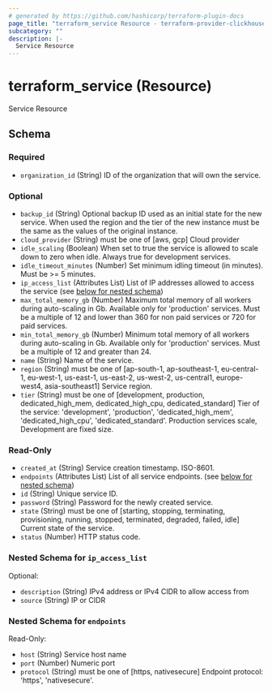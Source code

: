```yaml
---
# generated by https://github.com/hashicorp/terraform-plugin-docs
page_title: "terraform_service Resource - terraform-provider-clickhouse"
subcategory: ""
description: |-
  Service Resource
---
```


# terraform_service (Resource)

Service Resource



<!-- schema generated by tfplugindocs -->
## Schema

### Required

- `organization_id` (String) ID of the organization that will own the service.

### Optional

- `backup_id` (String) Optional backup ID used as an initial state for the new service. When used the region and the tier of the new instance must be the same as the values of the original instance.
- `cloud_provider` (String) must be one of [aws, gcp]
Cloud provider
- `idle_scaling` (Boolean) When set to true the service is allowed to scale down to zero when idle. Always true for development services.
- `idle_timeout_minutes` (Number) Set minimum idling timeout (in minutes). Must be &gt;= 5 minutes.
- `ip_access_list` (Attributes List) List of IP addresses allowed to access the service (see [below for nested schema](#nestedatt--ip_access_list))
- `max_total_memory_gb` (Number) Maximum total memory of all workers during auto-scaling in Gb. Available only for 'production' services. Must be a multiple of 12 and lower than 360 for non paid services or 720 for paid services.
- `min_total_memory_gb` (Number) Minimum total memory of all workers during auto-scaling in Gb. Available only for 'production' services. Must be a multiple of 12 and greater than 24.
- `name` (String) Name of the service.
- `region` (String) must be one of [ap-south-1, ap-southeast-1, eu-central-1, eu-west-1, us-east-1, us-east-2, us-west-2, us-central1, europe-west4, asia-southeast1]
Service region.
- `tier` (String) must be one of [development, production, dedicated_high_mem, dedicated_high_cpu, dedicated_standard]
Tier of the service: 'development', 'production', 'dedicated_high_mem', 'dedicated_high_cpu', 'dedicated_standard'. Production services scale, Development are fixed size.

### Read-Only

- `created_at` (String) Service creation timestamp. ISO-8601.
- `endpoints` (Attributes List) List of all service endpoints. (see [below for nested schema](#nestedatt--endpoints))
- `id` (String) Unique service ID.
- `password` (String) Password for the newly created service.
- `state` (String) must be one of [starting, stopping, terminating, provisioning, running, stopped, terminated, degraded, failed, idle]
Current state of the service.
- `status` (Number) HTTP status code.

<a id="nestedatt--ip_access_list"></a>
### Nested Schema for `ip_access_list`

Optional:

- `description` (String) IPv4 address or IPv4 CIDR to allow access from
- `source` (String) IP or CIDR


<a id="nestedatt--endpoints"></a>
### Nested Schema for `endpoints`

Read-Only:

- `host` (String) Service host name
- `port` (Number) Numeric port
- `protocol` (String) must be one of [https, nativesecure]
Endpoint protocol: 'https', 'nativesecure'.


